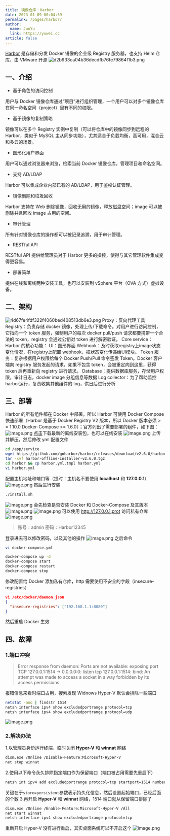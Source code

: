 ```yaml
---
title: 镜像仓库：Harbor
date: 2023-01-09 00:04:59
permalink: /pages/harbor/
author: 
  name: JunYu
  link: https://yuwei.cc
article: false
---
```

[Harbor](https://github.com/goharbor/harbor) 是存储和分发 Docker 镜像的企业级 Registry 服务器，也支持 Helm 仓库，由 VMware 开源
![d2b933ca04b36decdfb76fe79864f1b3.png](https://f.pz.al/pzal/2023/01/13/a53eb9fd811be.png)
## 一、介绍

- 基于角色的访问控制

用户与 Docker 镜像仓库通过“项目”进行组织管理，一个用户可以对多个镜像仓库在同一命名空间（project）里有不同的权限。

- 基于镜像的复制策略

镜像可以在多个 Registry 实例中复制（可以将仓库中的镜像同步到远程的 Harbor，类似于 MySQL 主从同步功能），尤其适合于负载均衡，高可用，混合云和多云的场景。

- 图形化用户界面

用户可以通过浏览器来浏览，检索当前 Docker 镜像仓库，管理项目和命名空间。

- 支持 AD/LDAP

Harbor 可以集成企业内部已有的 AD/LDAP，用于鉴权认证管理。

- 镜像删除和垃圾回收

Harbor 支持在 Web 删除镜像，回收无用的镜像，释放磁盘空间；image 可以被删除并且回收 image 占用的空间。

- 审计管理

所有针对镜像仓库的操作都可以被记录追溯，用于审计管理。

- RESTful API

RESTful API 提供给管理员对于 Harbor 更多的操控，使得与其它管理软件集成变得更容易。

- 部署简单

提供在线和离线两种安装工具，也可以安装到 vSphere 平台（OVA 方式）虚拟设备。
## 二、架构
![4d67fe4fdf322f4060bed408513db6e3.png](https://f.pz.al/pzal/2023/01/13/55b1f405d3ddd.png)
Proxy：反向代理工具
Registry：负责存储 docker 镜像，处理上传/下载命令。对用户进行访问控制，它指向一个 token 服务，强制用户的每次 docker pull/push 请求都要携带一个合法的 token，registry 会通过公钥对 token 进行解密验证。
Core service：Harbor 的核心功能：
UI：图形界面
Webhook：及时获取registry上image状态变化情况，在registry上配置 webhook，把状态变化传递给UI模块。
Token 服务：复杂根据用户权限给每个 Docker
Push/Pull 命令签发 Token。Docker 客户端向 registry 服务发起的请求，如果不包含 token，会被重定向到这里，获得 token 后再重新向 registry 进行请求。
Database：提供数据库服务，存储用户权限，审计日志，docker image 分组信息等数据
Log collector：为了帮助监控harbor运行，复责收集其他组件的 log，供日后进行分析
## 三、部署
Harbor 的所有组件都在 Docker 中部署，所以 Harbor 可使用 Docker Compose 快速部署（Harbor 是基于 Docker Registry V2 版本，所以 Docker 版本必须 > = 1.10.0 Docker-Compose >= 1.6.0）；官方列出了需要部署的组件，如下图：
![image.png](https://f.pz.al/pzal/2023/01/13/0377449cb49eb.png)
[点击](https://github.com/goharbor/harbor/releases)下载最新的离线安装包，也可以在线安装
![image.png](https://f.pz.al/pzal/2023/01/13/af1200ded65e0.png)
上传并解压，然后修改 yml 配置文件
```bash
cd /app/service
wget https://github.com/goharbor/harbor/releases/download/v2.6.0/harbor-offline-installer-v2.6.0.tgz
tar -xvf harbor-offline-installer-v2.6.0.tgz
cd harbor && cp harbor.yml.tmpl harbor.yml
vi harbor.yml
```
配置主机地址和端口等（提时：主机名不要使用 **localhost** 和 **127.0.0.1**）
![image.png](https://f.pz.al/pzal/2023/01/13/e9fcab2bd40dc.png)
然后进行安装
```bash
./install.sh
```
![image.png](https://f.pz.al/pzal/2023/01/13/ee0a118308ef7.png)
会先检查是否安装 Docker 和 Docker-Compose 及其版本
![image.png](https://f.pz.al/pzal/2023/01/13/bce6bb14725ee.png)
![image.png](https://f.pz.al/pzal/2023/01/13/887124b0f662a.png)
可以使用 http://127.0.0.1:prot 访问私有仓库
![image.png](https://f.pz.al/pzal/2023/01/13/30412b6797029.png)
> 账号：admin
> 密码：Harbor12345

登录进去可以修改密码，以及其他的操作
![image.png](https://f.pz.al/pzal/2023/01/13/57d236cc90f83.png)
之后命令
```bash
vi docker-compose.yml

docker-compose up -d
docker-compose start
docker-compose restart
docker-compose stop
```
修改配置给 Docker 添加私有仓库，http 需要使用不安全的字段（insecure-registries）
```json
vi /etc/docker/daemon.json
{
  "insecure-registries": ["192.168.1.1:8080"]
}
```
然后重启 Docker 生效
## 四、故障
### 1.端口冲突
> Error response from daemon: Ports are not available: exposing port TCP 127.0.0.1:1514 -> 0.0.0.0:0: listen tcp 127.0.0.1:1514: bind: An attempt was made to access a socket in a way forbidden by its access permissions.

报错信息来看时端口占用，搜索发现 Widnows Hyper-V 默认会排除一些端口
```bash
netstat -ano | findstr 1514
netsh interface ipv4 show excludedportrange protocol=tcp
netsh interface ipv4 show excludedportrange protocol=udp
```
![image.png](https://f.pz.al/pzal/2023/01/13/28f7484f26370.png)
### 2.解决办法
1.以管理员身份运行终端，临时关闭 **Hyper-V** 和 **winnat** 网络
```bash
dism.exe /Online /Disable-Feature:Microsoft-Hyper-V
net stop winnat
```
2.使用以下命令永久排除指定端口作为保留端口（端口被占用需要先重启下）
```bash
netsh int ipv4 add excludedportrange protocol=tcp startport=1514 numberofports=1 store=persistent
```
关键在于`store=persistent`参数表示持久化信息，然后设置起始端口，已经后面的个数
3.再开启 **Hyper-V** 和 **winnat** 网络，1514 端口就从保留端口排除了
```bash
dism.exe /Online /Enable-Feature:Microsoft-Hyper-V /All
net start winnat
netsh interface ipv4 show excludedportrange protocol=tcp
```
重新开启 Hyper-V 没有进行重启，其实桌面系统可以不开启这个
![image.png](https://f.pz.al/pzal/2023/01/13/dd7028077a829.png)

